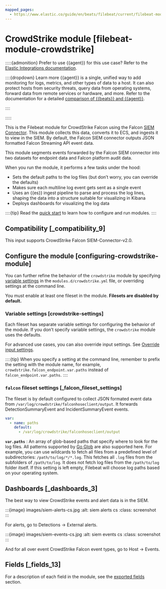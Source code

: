 ```yaml
---
mapped_pages:
  - https://www.elastic.co/guide/en/beats/filebeat/current/filebeat-module-crowdstrike.html
---
```


# CrowdStrike module [filebeat-module-crowdstrike]

:::::{admonition} Prefer to use {{agent}} for this use case?
Refer to the [Elastic Integrations documentation](integration-docs://reference/crowdstrike.md).

::::{dropdown} Learn more
{{agent}} is a single, unified way to add monitoring for logs, metrics, and other types of data to a host. It can also protect hosts from security threats, query data from operating systems, forward data from remote services or hardware, and more. Refer to the documentation for a detailed [comparison of {{beats}} and {{agent}}](docs-content://reference/fleet/index.md).

::::


:::::


This is the Filebeat module for CrowdStrike Falcon using the Falcon [SIEM Connector](https://www.crowdstrike.com/blog/tech-center/integrate-with-your-siem). This module collects this data, converts it to ECS, and ingests it to view in the SIEM. By default, the Falcon SIEM connector outputs JSON formatted Falcon Streaming API event data.

This module segments events forwarded by the Falcon SIEM connector into two datasets for endpoint data and Falcon platform audit data.

When you run the module, it performs a few tasks under the hood:

* Sets the default paths to the log files (but don’t worry, you can override the defaults)
* Makes sure each multiline log event gets sent as a single event
* Uses an {{es}} ingest pipeline to parse and process the log lines, shaping the data into a structure suitable for visualizing in Kibana
* Deploys dashboards for visualizing the log data

::::{tip}
Read the [quick start](/reference/filebeat/filebeat-installation-configuration.md) to learn how to configure and run modules.
::::



## Compatibility [_compatibility_9]

This input supports CrowdStrike Falcon SIEM-Connector-v2.0.


## Configure the module [configuring-crowdstrike-module]

You can further refine the behavior of the `crowdstrike` module by specifying [variable settings](#crowdstrike-settings) in the `modules.d/crowdstrike.yml` file, or overriding settings at the command line.

You must enable at least one fileset in the module. **Filesets are disabled by default.**


### Variable settings [crowdstrike-settings]

Each fileset has separate variable settings for configuring the behavior of the module. If you don’t specify variable settings, the `crowdstrike` module uses the defaults.

For advanced use cases, you can also override input settings. See [Override input settings](/reference/filebeat/advanced-settings.md).

::::{tip}
When you specify a setting at the command line, remember to prefix the setting with the module name, for example, `crowdstrike.falcon_endpoint.var.paths` instead of `falcon_endpoint.var.paths`.
::::



### `falcon` fileset settings [_falcon_fileset_settings]

The fileset is by default configured to collect JSON formated event data from `/var/log/crowdstrike/falconhoseclient/output`. It forwards DetectionSummaryEvent and IncidentSummaryEvent events.

```yaml
var:
  - name: paths
    default:
      - /var/log/crowdstrike/falconhoseclient/output
```

**`var.paths`**
:   An array of glob-based paths that specify where to look for the log files. All patterns supported by [Go Glob](https://golang.org/pkg/path/filepath/#Glob) are also supported here. For example, you can use wildcards to fetch all files from a predefined level of subdirectories: `/path/to/log/*/*.log`. This fetches all `.log` files from the subfolders of `/path/to/log`. It does not fetch log files from the `/path/to/log` folder itself. If this setting is left empty, Filebeat will choose log paths based on your operating system.


## Dashboards [_dashboards_3]

The best way to view CrowdStrike events and alert data is in the SIEM.

:::{image} images/siem-alerts-cs.jpg
:alt: siem alerts cs
:class: screenshot
:::

For alerts, go to Detections → External alerts.

:::{image} images/siem-events-cs.jpg
:alt: siem events cs
:class: screenshot
:::

And for all over event CrowdStrike Falcon event types, go to Host → Events.


## Fields [_fields_13]

For a description of each field in the module, see the [exported fields](/reference/filebeat/exported-fields-crowdstrike.md) section.
